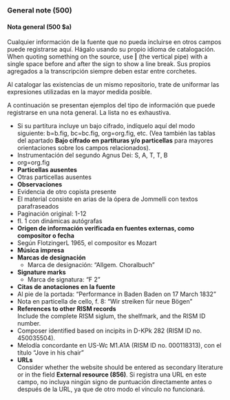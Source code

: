 ### General note (500)

#### Nota general (500 $a)
Cualquier información de la fuente que no pueda incluirse en otros campos puede registrarse aquí. Hágalo usando su propio idioma de catalogación. When quoting something on the source, use **\|** (the vertical pipe) with a single space before and after the sign to show a line break. Sus propios agregados a la transcripción siempre deben estar entre corchetes.

Al catalogar las existencias de un mismo repositorio, trate de uniformar las expresiones utilizadas en la mayor medida posible.

A continuación se presentan ejemplos del tipo de información que puede registrarse en una nota general. La lista no es exhaustiva.

- Si su partitura incluye un bajo cifrado, indíquelo aquí del modo siguiente: b=b.fig, bc=bc.fig, org=org.fig, etc. (Vea también las tablas del apartado **Bajo cifrado en partituras y/o particellas** para mayores orientaciones sobre los campos relacionados).
 - Instrumentación del segundo Agnus Dei: S, A, T, T, B
 - org=org.fig
- **Particellas ausentes**
 - Otras particellas ausentes
- **Observaciones**
 - Evidencia de otro copista presente
 - El material consiste en arias de la ópera de Jommelli con textos parafraseados
 - Paginación original: 1-12
 - fl. 1 con dinámicas autógrafas
- **Origen de información verificada en fuentes externas, como compositor o fecha**
 - Según FlotzingerL 1965, el compositor es Mozart
- **Música impresa**
 - **Marcas de designación**
   - Marca de designación: “Allgem. Choralbuch”
 - **Signature marks**
   - Marca de signatura: “F 2”
- **Citas de anotaciones en la fuente**
 - Al pie de la portada: “Performance in Baden Baden on 17 March 1832”
 - Nota en particella de cello, f. 8: “Wir streiken für neue Bögen”
- **References to other RISM records**  
  Include the complete RISM siglum, the shelfmark, and the RISM ID number.
 - Composer identified based on incipits in D-KPk 282 (RISM ID no. 450035504).
 - Melodía concordante en US-Wc M1.A1A (RISM ID no. 000118313), con el título “Jove in his chair”
- **URLs**  
  Consider whether the website should be entered as secondary literature or in the field **External resource (856)**. Si registra una URL en este campo, no incluya ningún signo de puntuación directamente antes o después de la URL, ya que de otro modo el vínculo no funcionará.
